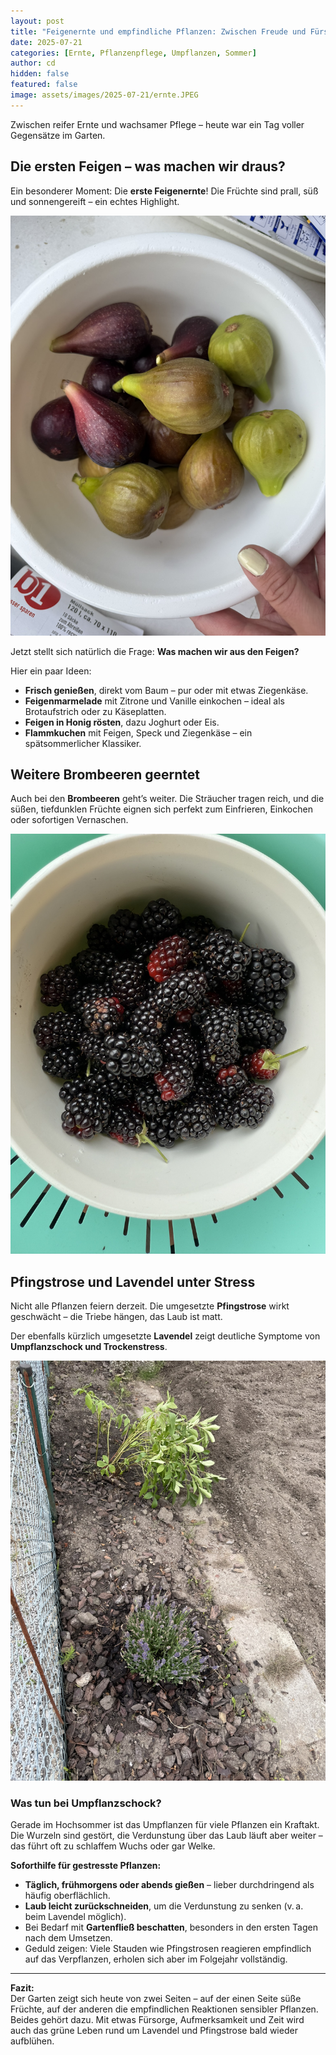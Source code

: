 ```yaml
---
layout: post
title: "Feigenernte und empfindliche Pflanzen: Zwischen Freude und Fürsorge"
date: 2025-07-21
categories: [Ernte, Pflanzenpflege, Umpflanzen, Sommer]
author: cd
hidden: false
featured: false
image: assets/images/2025-07-21/ernte.JPEG
---
```


Zwischen reifer Ernte und wachsamer Pflege – heute war ein Tag voller Gegensätze im Garten.

## Die ersten Feigen – was machen wir draus?

Ein besonderer Moment: Die **erste Feigenernte**! Die Früchte sind prall, süß und sonnengereift – ein echtes Highlight.

![Feigen](/assets/images/2025-07-21/feigen.JPEG)

Jetzt stellt sich natürlich die Frage: **Was machen wir aus den Feigen?**

Hier ein paar Ideen:

- **Frisch genießen**, direkt vom Baum – pur oder mit etwas Ziegenkäse.
- **Feigenmarmelade** mit Zitrone und Vanille einkochen – ideal als Brotaufstrich oder zu Käseplatten.
- **Feigen in Honig rösten**, dazu Joghurt oder Eis.
- **Flammkuchen** mit Feigen, Speck und Ziegenkäse – ein spätsommerlicher Klassiker.

## Weitere Brombeeren geerntet

Auch bei den **Brombeeren** geht’s weiter. Die Sträucher tragen reich, und die süßen, tiefdunklen Früchte eignen sich perfekt zum Einfrieren, Einkochen oder sofortigen Vernaschen.

![Brombeeren](/assets/images/2025-07-21/brombeere.JPEG)

## Pfingstrose und Lavendel unter Stress

Nicht alle Pflanzen feiern derzeit. Die umgesetzte **Pfingstrose** wirkt geschwächt – die Triebe hängen, das Laub ist matt.

Der ebenfalls kürzlich umgesetzte **Lavendel** zeigt deutliche Symptome von **Umpflanzschock und Trockenstress**.

![Umpflanzschock](/assets/images/2025-07-21/umgesetzt_platt.JPEG)

### Was tun bei Umpflanzschock?

Gerade im Hochsommer ist das Umpflanzen für viele Pflanzen ein Kraftakt. Die Wurzeln sind gestört, die Verdunstung über das Laub läuft aber weiter – das führt oft zu schlaffem Wuchs oder gar Welke.

**Soforthilfe für gestresste Pflanzen:**

- **Täglich, frühmorgens oder abends gießen** – lieber durchdringend als häufig oberflächlich.
- **Laub leicht zurückschneiden**, um die Verdunstung zu senken (v. a. beim Lavendel möglich).
- Bei Bedarf mit **Gartenfließ beschatten**, besonders in den ersten Tagen nach dem Umsetzen.
- Geduld zeigen: Viele Stauden wie Pfingstrosen reagieren empfindlich auf das Verpflanzen, erholen sich aber im Folgejahr vollständig.

---

**Fazit:**  
Der Garten zeigt sich heute von zwei Seiten – auf der einen Seite süße Früchte, auf der anderen die empfindlichen Reaktionen sensibler Pflanzen. Beides gehört dazu. Mit etwas Fürsorge, Aufmerksamkeit und Zeit wird auch das grüne Leben rund um Lavendel und Pfingstrose bald wieder aufblühen.
